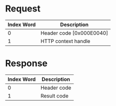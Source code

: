 # Request

| Index Word | Description                |
|------------|----------------------------|
| 0          | Header code \[0x000E0040\] |
| 1          | HTTP context handle        |

# Response

| Index Word | Description |
|------------|-------------|
| 0          | Header code |
| 1          | Result code |